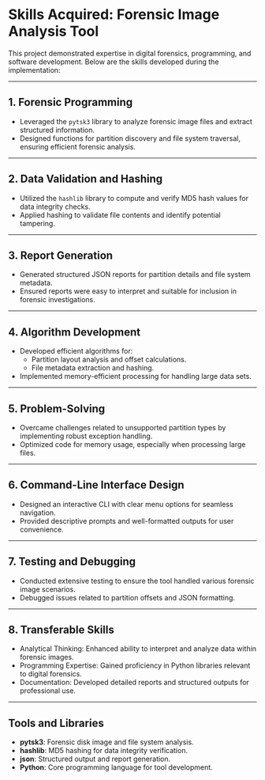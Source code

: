 # Skills Acquired: Forensic Image Analysis Tool

This project demonstrated expertise in digital forensics, programming, and software development. Below are the skills developed during the implementation:

---

## **1. Forensic Programming**
- Leveraged the `pytsk3` library to analyze forensic image files and extract structured information.
- Designed functions for partition discovery and file system traversal, ensuring efficient forensic analysis.

---

## **2. Data Validation and Hashing**
- Utilized the `hashlib` library to compute and verify MD5 hash values for data integrity checks.
- Applied hashing to validate file contents and identify potential tampering.

---

## **3. Report Generation**
- Generated structured JSON reports for partition details and file system metadata.
- Ensured reports were easy to interpret and suitable for inclusion in forensic investigations.

---

## **4. Algorithm Development**
- Developed efficient algorithms for:
  - Partition layout analysis and offset calculations.
  - File metadata extraction and hashing.
- Implemented memory-efficient processing for handling large data sets.

---

## **5. Problem-Solving**
- Overcame challenges related to unsupported partition types by implementing robust exception handling.
- Optimized code for memory usage, especially when processing large files.

---

## **6. Command-Line Interface Design**
- Designed an interactive CLI with clear menu options for seamless navigation.
- Provided descriptive prompts and well-formatted outputs for user convenience.

---

## **7. Testing and Debugging**
- Conducted extensive testing to ensure the tool handled various forensic image scenarios.
- Debugged issues related to partition offsets and JSON formatting.

---

## **8. Transferable Skills**
- Analytical Thinking: Enhanced ability to interpret and analyze data within forensic images.
- Programming Expertise: Gained proficiency in Python libraries relevant to digital forensics.
- Documentation: Developed detailed reports and structured outputs for professional use.

---

## **Tools and Libraries**
- **pytsk3**: Forensic disk image and file system analysis.
- **hashlib**: MD5 hashing for data integrity verification.
- **json**: Structured output and report generation.
- **Python**: Core programming language for tool development.
